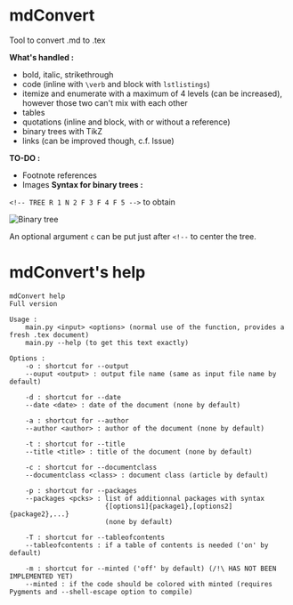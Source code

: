 # mdConvert
Tool to convert .md to .tex

**What's handled :**
  - bold, italic, strikethrough
  - code (inline with `\verb` and block with `lstlistings`)
  - itemize and enumerate with a maximum of 4 levels (can be increased), however those two can't mix with each other
  - tables
  - quotations (inline and block, with or without a reference)
  - binary trees with TikZ
  - links (can be improved though, c.f. Issue)

**TO-DO :**
  - Footnote references
  - Images
**Syntax for binary trees :** 

`<!-- TREE R 1 N 2 F 3 F 4 F 5 -->` to obtain 

![Binary tree](http://www.mirari.fr/ShRU)

An optional argument `c` can be put just after `<!--` to center the tree.


# mdConvert's help

```raw
mdConvert help
Full version

Usage :
    main.py <input> <options> (normal use of the function, provides a fresh .tex document)
    main.py --help (to get this text exactly)

Options :    
    -o : shortcut for --output
    --ouput <output> : output file name (same as input file name by default)

    -d : shortcut for --date
    --date <date> : date of the document (none by default)

    -a : shortcut for --author
    --author <author> : author of the document (none by default)

    -t : shortcut for --title
    --title <title> : title of the document (none by default)

    -c : shortcut for --documentclass
    --documentclass <class> : document class (article by default)

    -p : shortcut for --packages
    --packages <pcks> : list of additionnal packages with syntax 
                        {[options1]{package1},[options2]{package2},...}
                        (none by default)

    -T : shortcut for --tableofcontents
    --tableofcontents : if a table of contents is needed ('on' by default)

    -m : shortcut for --minted ('off' by default) (/!\ HAS NOT BEEN IMPLEMENTED YET)
    --minted : if the code should be colored with minted (requires Pygments and --shell-escape option to compile)
```
